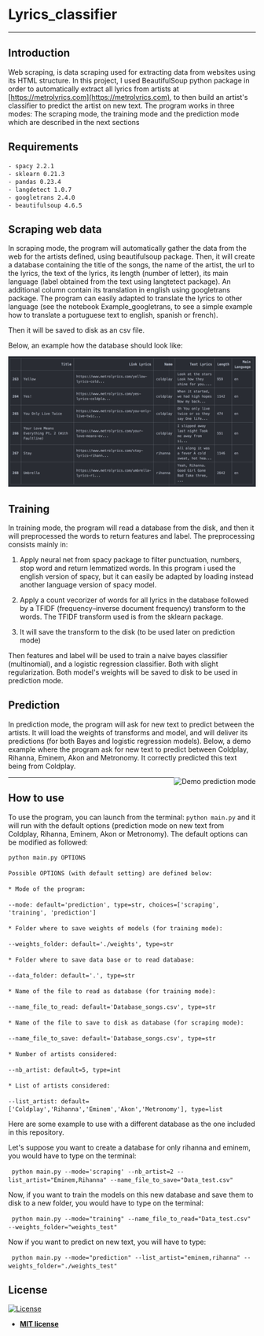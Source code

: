 # Lyrics_classifier
---
>
>
## Introduction

Web scraping, is data scraping used for extracting data from websites using its HTML structure.
In this project, I used BeautifulSoup python package in order to automatically extract all lyrics from artists
at [https://metrolyrics.com](https://metrolyrics.com), to then build an artist's classifier to predict the
artist on new text. The program works in three modes: The scraping mode, the training mode and the prediction mode
which are described in the next sections

## Requirements

```
- spacy 2.2.1
- sklearn 0.21.3
- pandas 0.23.4
- langdetect 1.0.7
- googletrans 2.4.0
- beautifulsoup 4.6.5

```

## Scraping web data

In scraping mode, the program will automatically gather the data from the web for the artists defined,
using beautifulsoup package. Then, it will create a database containing the title of the songs, the name
of the artist, the url to the lyrics, the text of the lyrics, its length (number of letter), its
main language (label obtained from the text using langtetect package). An additional column contain its
translation in english using googletrans package. The program can easily adapted to translate the lyrics to
other language (see the notebook Example_googletrans, to see a simple example how to translate a portuguese
text to english, spanish or french).

Then it will be saved to disk as an csv file.

Below, an example how the database should look like:

<img src="Data_base_ex.png" alt="Example of artist's database" title="Example"  />


## Training

In training mode, the program will read a database from the disk, and then it will preprocessed
the words to return features and label. The preprocessing consists mainly in:

1)  Apply neural net from spacy package to filter punctuation, numbers, stop word
    and return lemmatized words. In this program i used the english version of spacy, but it
    can easily be adapted by loading instead another language version of spacy model.

2)  Apply a count vecorizer of words for all lyrics in the database followed by a TFIDF
    (frequency–inverse document frequency) transform to the words. The TFIDF transform used
    is from the sklearn package.

3)  It will save the transform to the disk (to be used later on prediction mode)


Then features and label will be used to train a naive bayes classifier (multinomial), and a
logistic regression classifier. Both with slight regularization. Both model's weights will be saved to disk
to be used in prediction mode.


## Prediction

In prediction mode, the program will ask for new text to predict between the artists. It will load
the weights of transforms and model, and will deliver its predictions (for both Bayes and logistic
regression models). Below, a demo example where the program ask for new text to predict between
Coldplay, Rihanna, Eminem, Akon and Metronomy. It correctly predicted this text being from Coldplay.

<img src="demo_lyrics_prediction_zoom_quick.gif" alt="Demo prediction mode" title="Demo prediction mode" align="right" />

---


## How to use

To use the program, you can launch from the terminal: `python main.py`
and it will run with the default options (prediction mode on new text from Coldplay, Rihanna, Eminem,
Akon or Metronomy). The default options can be modified as followed:

```
python main.py OPTIONS

Possible OPTIONS (with default setting) are defined below:

* Mode of the program:

--mode: default='prediction', type=str, choices=['scraping', 'training', 'prediction']

* Folder where to save weights of models (for training mode):

--weights_folder: default='./weights', type=str

* Folder where to save data base or to read database:

--data_folder: default='.', type=str

* Name of the file to read as database (for training mode):

--name_file_to_read: default='Database_songs.csv', type=str

* Name of the file to save to disk as database (for scraping mode):

--name_file_to_save: default='Database_songs.csv', type=str

* Number of artists considered:

--nb_artist: default=5, type=int

* List of artists considered:

--list_artist: default=['Coldplay','Rihanna','Eminem','Akon','Metronomy'], type=list

```

Here are some example to use with a different database as the one included in this repository.

Let's suppose you want to create a database for only rihanna and eminem, you would have to type
on the terminal:

` python main.py --mode='scraping' --nb_artist=2 --list_artist="Eminem,Rihanna" --name_file_to_save="Data_test.csv"`

Now, if you want to train the models on this new database and save them to disk to a new folder,
you would have to type on the terminal:

` python main.py --mode="training" --name_file_to_read="Data_test.csv" --weights_folder="weights_test"`

Now if you want to predict on new text, you will have to type:

` python main.py --mode="prediction" --list_artist="eminem,rihanna" --weights_folder="./weights_test"`


## License

[![License](http://img.shields.io/:license-mit-blue.svg?style=flat-square)](http://badges.mit-license.org)

- **[MIT license](http://opensource.org/licenses/mit-license.php)**
